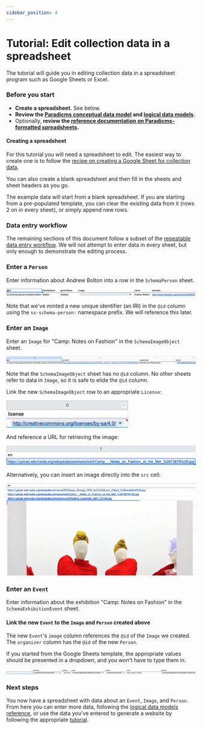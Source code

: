 ```yaml
---
sidebar_position: 4
---
```


# Tutorial: Edit collection data in a spreadsheet

The tutorial will guide you in editing collection data in a spreadsheet program such as Google Sheets or Excel.


### Before you start

* **Create a spreadsheet.** See below.
* **Review the [Paradicms conceptual data model](/docs/introduction/conceptual-data-model) and [logical data models](/docs/reference/logical-data-models).**
* Optionally, **review the [reference documentation on Paradicms-formatted spreadsheets](/docs/reference/spreadsheet-format).**

#### Creating a spreadsheet

For this tutorial you will need a spreadsheet to edit. The easiest way to create one is to follow the [recipe on creating a Google Sheet for collection data](/docs/recipes/create-google-sheet).

You can also create a blank spreadsheet and then fill in the sheets and sheet headers as you go.

The example data will start from a blank spreadsheet. If you are starting from a pre-populated template, you can clear the existing data from it (rows 2 on in every sheet), or simply append new rows.


### Data entry workflow

The remaining sections of this document follow a subset of the [repeatable data entry workflow](/docs/reference/data-entry-workflow). We will not attempt to enter data in every sheet, but only enough to demonstrate the editing process.


### Enter a `Person`

Enter information about Andrew Bolton into a row in the `SchemaPerson` sheet.

![Screenshot of entering a Person](enter-person.png)

Note that we've minted a new unique identifier (an IRI) in the `@id` column using the `ss-schema-person:` namespace prefix. We will reference this later.


### Enter an `Image`

Enter an `Image` for "Camp: Notes on Fashion" in the `SchemaImageObject` sheet.

![Screenshot of entering an Image](enter-image.png)

Note that the `SchemaImageObject` sheet has no `@id` column. No other sheets refer to data in `Image`, so it is safe to elide the `@id` column.

Link the new `SchemaImageObject` row to an appropriate `License`:

![Screenshot of entering an Image license](enter-image-license.png)

And reference a URL for retrieving the image:

![Screenshot of entering an Image src URL](enter-image-src-url.png)

Alternatively, you can insert an image directly into the `src` cell:

![Screenshot of entering an Image src data](enter-image-src-data.png)


### Enter an `Event`

Enter information about the exhibition "Camp: Notes on Fashion" in the `SchemaExhibitionEvent` sheet.

#### Link the new `Event` to the `Image` and `Person` created above

The new `Event`'s `image` column references the `@id` of the `Image` we created. The `organizer` column has the `@id` of the new `Person`.

If you started from the Google Sheets template, the appropriate values should be presented in a dropdown, and you won't have to type them in.

![Screenshot of entering an Event](enter-event.png)


### Next steps

You now have a spreadsheet with data about an `Event`, `Image`, and `Person`. From here you can enter more data, following the [logical data models reference](/docs/reference/logical-data-models), or use the data you've entered to generate a website by following the appropriate [tutorial](/docs/tutorials/spreadsheet-ssg).
